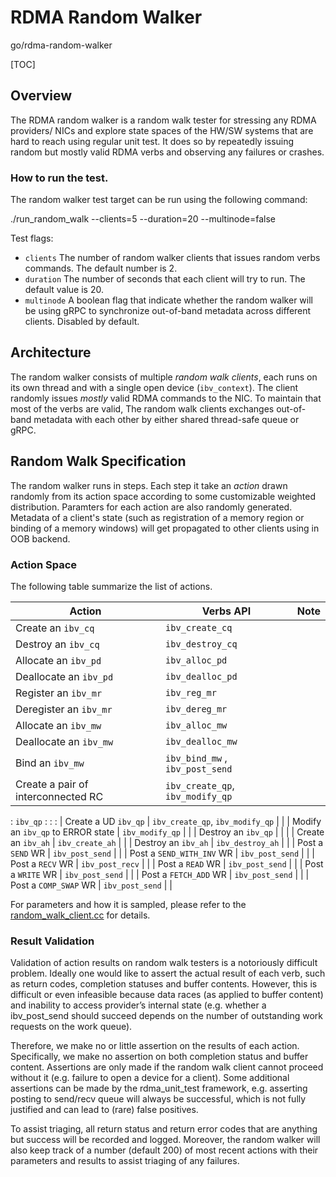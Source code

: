 # RDMA Random Walker

go/rdma-random-walker

<!--*
# Document freshness: For more information, see go/fresh-source.
freshness: { owner: 'daweihuang' reviewed: '2022-4-15' }
*-->

[TOC]

## Overview

The RDMA random walker is a random walk tester for stressing any RDMA providers/
NICs and explore state spaces of the HW/SW systems that are hard to reach using
regular unit test. It does so by repeatedly issuing random but mostly valid RDMA
verbs and observing any failures or crashes.

### How to run the test.

The random walker test target can be run using the following command:

./run_random_walk --clients=5 --duration=20 --multinode=false

Test flags:

*   `clients` The number of random walker clients that issues random verbs
    commands. The default number is 2.
*   `duration` The number of seconds that each client will try to run. The
    default value is 20.
*   `multinode` A boolean flag that indicate whether the random walker will be
    using gRPC to synchronize out-of-band metadata across different clients.
    Disabled by default.

## Architecture

The random walker consists of multiple *random walk clients*, each runs on its
own thread and with a single open device (`ibv_context`). The client randomly
issues *mostly* valid RDMA commands to the NIC. To maintain that most of the
verbs are valid, The random walk clients exchanges out-of-band metadata with
each other by either shared thread-safe queue or gRPC.

## Random Walk Specification

The random walker runs in steps. Each step it take an *action* drawn randomly
from its action space according to some customizable weighted distribution.
Paramters for each action are also randomly generated. Metadata of a client's
state (such as registration of a memory region or binding of a memory windows)
will get propagated to other clients using in OOB backend.

### Action Space

The following table summarize the list of actions.

| Action                             | Verbs API                        | Note |
| ---------------------------------- | -------------------------------- | ---- |
| Create an `ibv_cq`                 | `ibv_create_cq`                  |      |
| Destroy an `ibv_cq`                | `ibv_destroy_cq`                 |      |
| Allocate an `ibv_pd`               | `ibv_alloc_pd`                   |      |
| Deallocate an `ibv_pd`             | `ibv_dealloc_pd`                 |      |
| Register an `ibv_mr`               | `ibv_reg_mr`                     |      |
| Deregister an `ibv_mr`             | `ibv_dereg_mr`                   |      |
| Allocate an `ibv_mw`               | `ibv_alloc_mw`                   |      |
| Deallocate an `ibv_mw`             | `ibv_dealloc_mw`                 |      |
| Bind an `ibv_mw`                   | `ibv_bind_mw` , `ibv_post_send`  |      |
| Create a pair of interconnected RC | `ibv_create_qp`, `ibv_modify_qp` |      |
: `ibv_qp`                           :                                  :      :
| Create a UD `ibv_qp`               | `ibv_create_qp`, `ibv_modify_qp` |      |
| Modify an `ibv_qp` to ERROR state  | `ibv_modify_qp`                  |      |
| Destroy an `ibv_qp`                |                                  |      |
| Create an `ibv_ah`                 | `ibv_create_ah`                  |      |
| Destroy an `ibv_ah`                | `ibv_destroy_ah`                 |      |
| Post a `SEND` WR                   | `ibv_post_send`                  |      |
| Post a `SEND_WITH_INV` WR          | `ibv_post_send`                  |      |
| Post a `RECV` WR                   | `ibv_post_recv`                  |      |
| Post a `READ` WR                   | `ibv_post_send`                  |      |
| Post a `WRITE` WR                  | `ibv_post_send`                  |      |
| Post a `FETCH_ADD` WR              | `ibv_post_send`                  |      |
| Post a `COMP_SWAP` WR              | `ibv_post_send`                  |      |

For parameters and how it is sampled, please refer to the
[random_walk_client.cc](https://github.com/google/rdma-unit-test/blob/master/random_walk/internal/random_walk_client.cc)
for details.

### Result Validation

Validation of action results on random walk testers is a notoriously difficult
problem. Ideally one would like to assert the actual result of each verb, such
as return codes, completion statuses and buffer contents. However, this is
difficult or even infeasible because data races (as applied to buffer content)
and inability to access provider’s internal state (e.g. whether a ibv_post_send
should succeed depends on the number of outstanding work requests on the work
queue).

Therefore, we make no or little assertion on the results of each action.
Specifically, we make no assertion on both completion status and buffer content.
Assertions are only made if the random walk client cannot proceed without it
(e.g. failure to open a device for a client). Some additional assertions can be
made by the rdma_unit_test framework, e.g. asserting posting to send/recv queue
will always be successful, which is not fully justified and can lead to (rare)
false positives.

To assist triaging, all return status and return error codes that are anything
but success will be recorded and logged. Moreover, the random walker will also
keep track of a number (default 200) of most recent actions with their
parameters and results to assist triaging of any failures.
